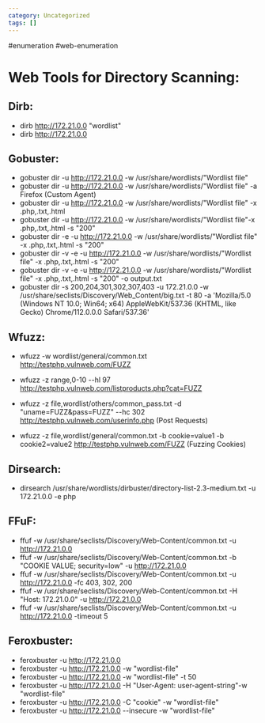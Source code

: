```yaml
---
category: Uncategorized
tags: []
---
```

#enumeration #web-enumeration
# Web Tools for Directory Scanning: 

## Dirb: 

- dirb http://172.21.0.0 "wordlist"
- dirb http://172.21.0.0

## Gobuster: 

- gobuster dir -u http://172.21.0.0 -w /usr/share/wordlists/"Wordlist file"
- gobuster dir -u http://172.21.0.0  -w /usr/share/wordlists/"Wordlist file" -a Firefox (Custom Agent)
- gobuster dir -u http://172.21.0.0 -w /usr/share/wordlists/"Wordlist file" -x .php,.txt,.html
- gobuster dir -u http://172.21.0.0 -w /usr/share/wordlists/"Wordlist file"-x .php,.txt,.html -s "200"
- gobuster dir -e -u http://172.21.0.0 -w /usr/share/wordlists/"Wordlist file" -x .php,.txt,.html -s "200"
- gobuster dir -v -e -u http://172.21.0.0 -w /usr/share/wordlists/"Wordlist file" -x .php,.txt,.html -s "200"
- gobuster dir -v -e -u http://172.21.0.0 -w /usr/share/wordlists/"Wordlist file" -x .php,.txt,.html -s "200" -o output.txt
- gobuster dir -s 200,204,301,302,307,403 -u 172.21.0.0 -w /usr/share/seclists/Discovery/Web_Content/big.txt -t 80 -a 'Mozilla/5.0 (Windows NT 10.0; Win64; x64) AppleWebKit/537.36 (KHTML, like Gecko) Chrome/112.0.0.0 Safari/537.36'

## Wfuzz:

- wfuzz -w wordlist/general/common.txt http://testphp.vulnweb.com/FUZZ
- wfuzz -z range,0-10 --hl 97 http://testphp.vulnweb.com/listproducts.php?cat=FUZZ
- wfuzz -z file,wordlist/others/common_pass.txt -d "uname=FUZZ&pass=FUZZ"  --hc 302 http://testphp.vulnweb.com/userinfo.php (Post Requests)

- wfuzz -z file,wordlist/general/common.txt -b cookie=value1 -b cookie2=value2 http://testphp.vulnweb.com/FUZZ (Fuzzing Cookies)

## Dirsearch: 

- dirsearch /usr/share/wordlists/dirbuster/directory-list-2.3-medium.txt -u 172.21.0.0 -e php

## FFuF:

- ffuf -w /usr/share/seclists/Discovery/Web-Content/common.txt -u http://172.21.0.0
- ffuf -w /usr/share/seclists/Discovery/Web-Content/common.txt -b "COOKIE VALUE; security=low" -u http://172.21.0.0
- ffuf -w /usr/share/seclists/Discovery/Web-Content/common.txt -u http://172.21.0.0 -fc 403, 302, 200
- ffuf -w /usr/share/seclists/Discovery/Web-Content/common.txt -H "Host: 172.21.0.0" -u http://172.21.0.0
- ffuf -w /usr/share/seclists/Discovery/Web-Content/common.txt -u http://172.21.0.0 -timeout 5

## Feroxbuster:

- feroxbuster -u http://172.21.0.0
- feroxbuster -u http://172.21.0.0 -w "wordlist-file"
- feroxbuster -u http://172.21.0.0 -w "wordlist-file" -t 50
- feroxbuster -u http://172.21.0.0 -H "User-Agent: user-agent-string"-w "wordlist-file"
- feroxbuster -u http://172.21.0.0 -C "cookie" -w "wordlist-file"
- feroxbuster -u http://172.21.0.0 --insecure -w "wordlist-file"
